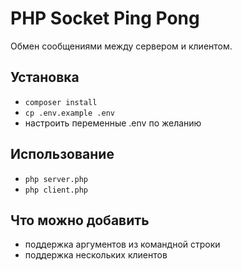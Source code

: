 # PHP Socket Ping Pong

Обмен сообщениями между сервером и клиентом.

## Установка
* `composer install`
* `cp .env.example .env`
* настроить переменные .env по желанию

## Использование
* `php server.php`
* `php client.php`

## Что можно добавить
* поддержка аргументов из командной строки
* поддержка нескольких клиентов